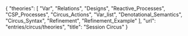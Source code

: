 {
    "theories": [
        "Var",
        "Relations",
        "Designs",
        "Reactive_Processes",
        "CSP_Processes",
        "Circus_Actions",
        "Var_list",
        "Denotational_Semantics",
        "Circus_Syntax",
        "Refinement",
        "Refinement_Example"
    ],
    "url": "entries/circus/theories",
    "title": "Session Circus"
}